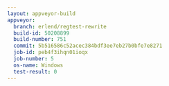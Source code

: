 ```yaml
---
layout: appveyor-build
appveyor:
  branch: erlend/regtest-rewrite
  build-id: 50208899
  build-number: 751
  commit: 5b516586c52acec384bdf3ee7eb27b0bfe7e8271
  job-id: peb4f3ihqn01ioqx
  job-number: 5
  os-name: Windows
  test-result: 0
---
```

